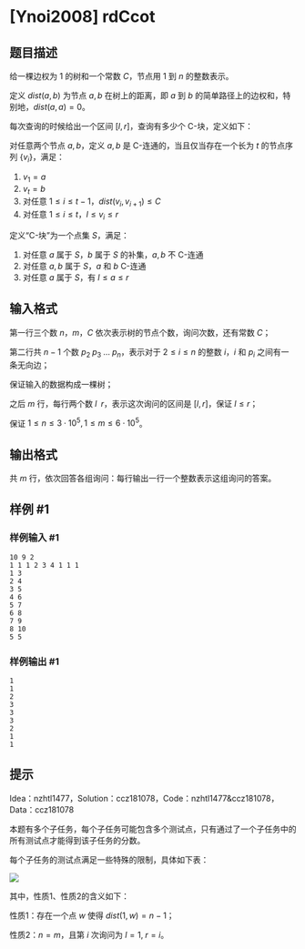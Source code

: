 # [Ynoi2008] rdCcot

## 题目描述

给一棵边权为 $1$ 的树和一个常数 $C$，节点用 $1$ 到 $n$ 的整数表示。

定义 $dist(a,b)$ 为节点 $a,b$ 在树上的距离，即 $a$ 到 $b$ 的简单路径上的边权和，特别地，$dist(a,a) = 0$。  

每次查询的时候给出一个区间 $[l,r]$，查询有多少个 C-块，定义如下：  

对任意两个节点 $a,b$，定义 $a,b$ 是 C-连通的，当且仅当存在一个长为 $t$ 的节点序列 $\{v_i\}$，满足：  

1. $v_1=a$  
2. $v_t=b$  
3. 对任意 $1\le i\le t-1$，$dist(v_i,v_{i+1})\le C$  
4. 对任意 $1\le i\le t$，$l\le v_i\le r$  

定义“C-块”为一个点集 $S$，满足：  

1. 对任意 $a$ 属于 $S$，$b$ 属于 $S$ 的补集，$a,b$ 不 C-连通  
2. 对任意 $a,b$ 属于 $S$，$a$ 和 $b$ C-连通  
3. 对任意 $a$ 属于 $S$，有 $l\le a \le r$


## 输入格式

第一行三个数 $n$，$m$，$C$ 依次表示树的节点个数，询问次数，还有常数 $C$；

第二行共 $n-1$ 个数 $p_2\;p_3\;\dots\;p_n$，表示对于 $2 \le i\le n$ 的整数 $i$，$i$ 和 $p_i$ 之间有一条无向边；

保证输入的数据构成一棵树；

之后 $m$ 行，每行两个数 $l\;\;r$，表示这次询问的区间是 $[l,r]$，保证 $l \le r$；

保证 $1 \le n\le 3\cdot 10^5,1 \le m\le 6\cdot 10^5$。

## 输出格式

共 $m$ 行，依次回答各组询问：每行输出一行一个整数表示这组询问的答案。



## 样例 #1

### 样例输入 #1
```
10 9 2
1 1 1 2 3 4 1 1 1
1 3
2 4
3 5
4 6
5 7
6 8
7 9
8 10
5 5
```

### 样例输出 #1

```
1
1
2
3
3
3
2
1
1
```

## 提示

Idea：nzhtl1477，Solution：ccz181078，Code：nzhtl1477&ccz181078，Data：ccz181078

本题有多个子任务，每个子任务可能包含多个测试点，只有通过了一个子任务中的所有测试点才能得到该子任务的分数。

每个子任务的测试点满足一些特殊的限制，具体如下表：

![](https://cdn.luogu.com.cn/upload/image_hosting/14tqwasg.png)

其中，性质1、性质2的含义如下：

性质1：存在一个点 $w$ 使得 $dist(1,w)=n-1$；

性质2：$n=m$，且第 $i$ 次询问为 $l=1,\;r=i$。
